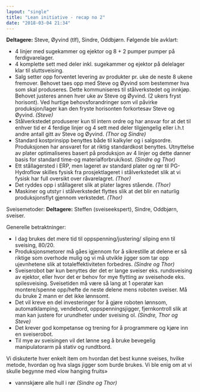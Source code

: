 ```yaml
---
layout: "single"
title: "Lean initiative - recap no 2"
date: "2018-03-04 21:34"
---
```


**Deltagere:** Steve, Øyvind (tlf), Sindre, Oddbjørn.
Følgende ble avklart:
*	4 linjer med sugekammer og ejektor og 8 + 2 pumper pumper på ferdigvarelager.
*	4 komplette sett med deler inkl. sugekammer og ejektor på delelager klar til sluttsveising.
*	Salg setter opp forventet levering av produkter pr. uke de neste 8 ukene fremover. Behovet taes opp med Steve og Øyvind som bestemmer hva som skal produseres. Dette kommuniseres til stålverkstedet og innkjøp. Behovet justeres annen hver uke av Steve og Øyvind. (2 ukers fryst horisont). Ved hurtige behovsforandringer som vil påvirke produksjon/lager kan den fryste horisonten forkortesav Steve og Øyvind. *(Steve)*
*	Stålverkstedet produserer kun til intern ordre og har ansvar for at det til enhver tid er 4 ferdige linjer og 4 sett med deler tilgjengelig eller i.h.t andre antall gitt av Steve og Øyvind. *(Thor og Sindre)*
*	Standard kostprinsipp benyttes både til kalkyler og i salgsordre. Produksjonen har ansvaret for at riktig standardkost benyttes. Utnyttelse av plater optimaliseres basert på produksjon av 4 linjer og dette danner basis for standard time-og materialforbruk/kost. *(Sindre og Thor)*
*	Ett stållagersted i ERP, men lageret av standard plater og rør til PG-Hydroflow skilles fysisk fra prosjektlageret i stålverkstedet slik at vi fysisk har full oversikt over råvarelagret. *(Thor)*
*	Det ryddes opp i stållageret slik at plater lagres stående. *(Thor)*
*	Maskiner og utstyr i stålverkstedet flyttes slik at det blir en naturlig produksjonsflyt gjennom verkstedet. *(Thor)*

Sveisemetoder:
**Deltagere:** Steffen (sveiseekspert), Sindre, Oddbjørn, sveiser.

Generelle betraktninger:
*	I dag brukes det mere tid til oppspenning/justering/ sliping enn til sveising, 80/20.
*	Produksjonsmetorer må gåes igjennom for å sikrestille at delene er så riktige som overhode mulig og vi må utvikle jigger som tar opp ujevnhetene slik at totaleffektiviteten forbedres. *(Sindre og Thor)*
*	Sveiserobot bør kun benyttes der det er lange sveiser eks. rundsveising av ejektor, eller hvor det er behov for mye flytting av sveisehode eks. spilesveising. Sveisetiden må være så lang at 1 operatør kan montere/spenne opp/hefte de neste delene mens roboten sveiser. Må du bruke 2 mann er det ikke lønnsomt.
*	Det vil kreve en del investeringer for å gjøre roboten lønnsom, automatklamping, vendebord, oppspenningsjigger, fjernkontroll slik at man kan justere for urundheter under sveising ol. *(Sindre, Thor og Steve)*
*	Det krever god kompetanse og trening for å programmere og kjøre inn en sveiserobot.
*	Til mye av sveisingen vil det lønne seg å bruke bevegelig manipulatorarm på stativ og rundtbord.

Vi diskuterte hver enkelt item om hvordan det best kunne sveises, hvilke metode, hvordan og hva slags jigger som burde brukes.
Vi ble enig om at vi skulle begynne med «low hanging fruits»
*	vannskjære alle hull i rør *(Sindre og Thor)*
